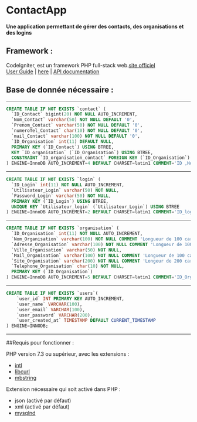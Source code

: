 # ContactApp

**Une application permettant de gérer des contacts, des organisations et des logins**

## Framework :

CodeIgniter, est un framework PHP full-stack web.[site officiel](http://codeigniter.com)<br>
[User Guide](https://codeigniter4.github.io/userguide/) |
[here](https://codeigniter4.github.io/CodeIgniter4/) |
[API documentation](https://codeigniter4.github.io/api/)<br>

## Base de donnée nécessaire : 

-----------------------------------------------------------------------------------------------------------

```sql
CREATE TABLE IF NOT EXISTS `contact` (
  `ID_Contact` bigint(20) NOT NULL AUTO_INCREMENT,
  `Nom_Contact` varchar(50) NOT NULL DEFAULT '0',
  `Prenom_Contact` varchar(50) NOT NULL DEFAULT '0',
  `numeroTel_Contact` char(10) NOT NULL DEFAULT '0',
  `mail_Contact` varchar(100) NOT NULL DEFAULT '0',
  `ID_Organisation` int(11) DEFAULT NULL,
  PRIMARY KEY (`ID_Contact`) USING BTREE,
  KEY `ID_organisation` (`ID_Organisation`) USING BTREE,
  CONSTRAINT `ID_organisation_contact` FOREIGN KEY (`ID_Organisation`) REFERENCES `organisation` (`ID_Organisation`)
) ENGINE=InnoDB AUTO_INCREMENT=4 DEFAULT CHARSET=latin1 COMMENT='ID ,Nom, Prenom, Numero telephone, mail';
```

-----------------------------------------------------------------------------------------------------------

```sql
CREATE TABLE IF NOT EXISTS `login` (
  `ID_Login` int(11) NOT NULL AUTO_INCREMENT,
  `Utilisateur_Login` varchar(50) NOT NULL,
  `Password_Login` varchar(50) NOT NULL,
  PRIMARY KEY (`ID_Login`) USING BTREE,
  UNIQUE KEY `Utilisateur_login` (`Utilisateur_Login`) USING BTREE
) ENGINE=InnoDB AUTO_INCREMENT=2 DEFAULT CHARSET=latin1 COMMENT='ID_login, Utilisateur_login, password';
```

-----------------------------------------------------------------------------------------------------------

```sql
CREATE TABLE IF NOT EXISTS `organisation` (
  `ID_Organisation` int(11) NOT NULL AUTO_INCREMENT,
  `Nom_Organisation` varchar(100) NOT NULL COMMENT 'Longueur de 100 caracteres',
  `Adresse_Organisation` varchar(100) NOT NULL COMMENT 'Longueur de 100 caracteres',
  `Ville_Organisation` varchar(50) NOT NULL,
  `Mail_Organisation` varchar(100) NOT NULL COMMENT 'Longueur de 100 caracteres',
  `Site_Organisation` varchar(200) NOT NULL COMMENT 'Longeur de 200 caracteres pour le site internet',
  `Telephone_Organisation` char(10) NOT NULL,
  PRIMARY KEY (`ID_Organisation`)
) ENGINE=InnoDB AUTO_INCREMENT=5 DEFAULT CHARSET=latin1 COMMENT='ID_Organisation, Nom_Organisation, Adresse_Organisation, mail_Organisation, Site_Organisation, telephone_Organisation, Logo_Organisation';
```

-----------------------------------------------------------------------------------------------------------

```sql
CREATE TABLE IF NOT EXISTS `users`(
    `user_id` INT PRIMARY KEY AUTO_INCREMENT,
    `user_name` VARCHAR(100),
    `user_email` VARCHAR(100),
    `user_password` VARCHAR(200),
    `user_created_at` TIMESTAMP DEFAULT CURRENT_TIMESTAMP
) ENGINE=INNODB;
```
-----------------------------------------------------------------------------------------------------------

##Requis pour fonctionner :

PHP version 7.3 ou supérieur, avec les extensions : 
- [intl](http://php.net/manual/en/intl.requirements.php)
- [libcurl](http://php.net/manual/en/curl.requirements.php) 
- [mbstring](http://php.net/manual/en/mbstring.installation.php)<br>

Extension nécessaire qui soit activé dans PHP :

- json (activé par défaut)
- xml (activé par défaut)
- [mysqlnd](http://php.net/manual/en/mysqlnd.install.php)
